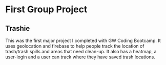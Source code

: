 <h1> First Group Project </h1>

<h2> Trashie </h2> 

<p> This was the first major project I completed with GW Coding Bootcamp.  It uses geolocation and firebase to help people track the location of trash/trash spills and areas that need clean-up.  It also has a heatmap, a user-login and a user can track where they have saved trash locations.  </p>
